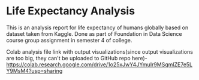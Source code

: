 # Life Expectancy Analysis
This is an analysis report for life expectancy of humans globally based on dataset taken from Kaggle. Done as part of Foundation in Data Science course group assignment in semester 4 of college.

Colab analysis file link with output visualizations(since output visualizations are too big, they can't be uploaded to GitHub repo here)- https://colab.research.google.com/drive/1o25xJwY4JYmuIr9MSqmlZE7e5LY9MsM4?usp=sharing
